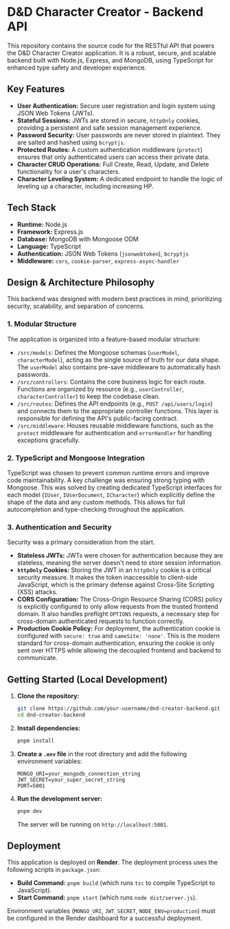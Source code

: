 # D&D Character Creator - Backend API

This repository contains the source code for the RESTful API that powers the D&D Character Creator application. It is a robust, secure, and scalable backend built with Node.js, Express, and MongoDB, using TypeScript for enhanced type safety and developer experience.

## Key Features

- **User Authentication:** Secure user registration and login system using JSON Web Tokens (JWTs).
- **Stateful Sessions:** JWTs are stored in secure, `httpOnly` cookies, providing a persistent and safe session management experience.
- **Password Security:** User passwords are never stored in plaintext. They are salted and hashed using `bcryptjs`.
- **Protected Routes:** A custom authentication middleware (`protect`) ensures that only authenticated users can access their private data.
- **Character CRUD Operations:** Full Create, Read, Update, and Delete functionality for a user's characters.
- **Character Leveling System:** A dedicated endpoint to handle the logic of leveling up a character, including increasing HP.

## Tech Stack

- **Runtime:** Node.js
- **Framework:** Express.js
- **Database:** MongoDB with Mongoose ODM
- **Language:** TypeScript
- **Authentication:** JSON Web Tokens (`jsonwebtoken`), `bcryptjs`
- **Middleware:** `cors`, `cookie-parser`, `express-async-handler`

## Design & Architecture Philosophy

This backend was designed with modern best practices in mind, prioritizing security, scalability, and separation of concerns.

### 1. Modular Structure

The application is organized into a feature-based modular structure:

- `/src/models`: Defines the Mongoose schemas (`userModel`, `characterModel`), acting as the single source of truth for our data shape. The `userModel` also contains pre-save middleware to automatically hash passwords.
- `/src/controllers`: Contains the core business logic for each route. Functions are organized by resource (e.g., `userController`, `characterController`) to keep the codebase clean.
- `/src/routes`: Defines the API endpoints (e.g., `POST /api/users/login`) and connects them to the appropriate controller functions. This layer is responsible for defining the API's public-facing contract.
- `/src/middleware`: Houses reusable middleware functions, such as the `protect` middleware for authentication and `errorHandler` for handling exceptions gracefully.

### 2. TypeScript and Mongoose Integration

TypeScript was chosen to prevent common runtime errors and improve code maintainability. A key challenge was ensuring strong typing with Mongoose. This was solved by creating dedicated TypeScript interfaces for each model (`IUser`, `IUserDocument`, `ICharacter`) which explicitly define the shape of the data and any custom methods. This allows for full autocompletion and type-checking throughout the application.

### 3. Authentication and Security

Security was a primary consideration from the start.

- **Stateless JWTs:** JWTs were chosen for authentication because they are stateless, meaning the server doesn't need to store session information.
- **`httpOnly` Cookies:** Storing the JWT in an `httpOnly` cookie is a critical security measure. It makes the token inaccessible to client-side JavaScript, which is the primary defense against Cross-Site Scripting (XSS) attacks.
- **CORS Configuration:** The Cross-Origin Resource Sharing (CORS) policy is explicitly configured to only allow requests from the trusted frontend domain. It also handles preflight `OPTIONS` requests, a necessary step for cross-domain authenticated requests to function correctly.
- **Production Cookie Policy:** For deployment, the authentication cookie is configured with `secure: true` and `sameSite: 'none'`. This is the modern standard for cross-domain authentication, ensuring the cookie is only sent over HTTPS while allowing the decoupled frontend and backend to communicate.

## Getting Started (Local Development)

1.  **Clone the repository:**

    ```bash
    git clone https://github.com/your-username/dnd-creator-backend.git
    cd dnd-creator-backend
    ```

2.  **Install dependencies:**

    ```bash
    pnpm install
    ```

3.  **Create a `.env` file** in the root directory and add the following environment variables:

    ```
    MONGO_URI=your_mongodb_connection_string
    JWT_SECRET=your_super_secret_string
    PORT=5001
    ```

4.  **Run the development server:**
    ```bash
    pnpm dev
    ```
    The server will be running on `http://localhost:5001`.

## Deployment

This application is deployed on **Render**. The deployment process uses the following scripts in `package.json`:

- **Build Command:** `pnpm build` (which runs `tsc` to compile TypeScript to JavaScript).
- **Start Command:** `pnpm start` (which runs `node dist/server.js`).

Environment variables (`MONGO_URI`, `JWT_SECRET`, `NODE_ENV=production`) must be configured in the Render dashboard for a successful deployment.
